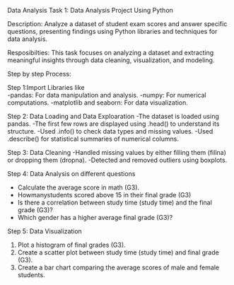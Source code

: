 Data Analysis Task 1: Data Analysis Project Using Python

Description:  Analyze a dataset of student exam scores and answer specific questions, presenting findings using Python libraries and techniques for data analysis.

Resposibilties: This task focuses on analyzing a dataset and extracting meaningful insights through data cleaning, visualization, and modeling.

Step by step Process:

Step 1:Import Libraries like  
-pandas: For data manipulation and analysis.
-numpy: For numerical computations.
-matplotlib and seaborn: For data visualization.

Step 2: Data Loading and Data Exploaration 
-The dataset is loaded using pandas.
-The first few rows are displayed using .head() to understand its structure.
-Used .info() to check data types and missing values.
-Used .describe() for statistical summaries of numerical columns.

Step 3: Data Cleaning
-Handled missing values by either filling them (fillna) or dropping them (dropna).
-Detected and removed outliers using boxplots.

Step 4: Data Analysis on different questions
* Calculate the average score in math (G3).
* Howmanystudents scored above 15 in their final grade (G3)
* Is there a correlation between study time (study time) and the final grade (G3)?
* Which gender has a higher average final grade (G3)?
  
Step 5: Data Visualization
1. Plot a histogram of final grades (G3).
2. Create a scatter plot between study time (study time) and final grade (G3).
3. Create a bar chart comparing the average scores of male and female students.


